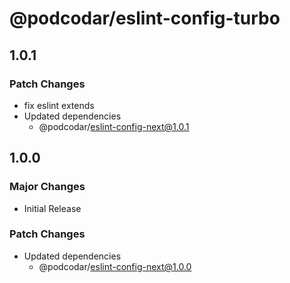 # @podcodar/eslint-config-turbo

## 1.0.1

### Patch Changes

- fix eslint extends
- Updated dependencies
  - @podcodar/eslint-config-next@1.0.1

## 1.0.0

### Major Changes

- Initial Release

### Patch Changes

- Updated dependencies
  - @podcodar/eslint-config-next@1.0.0

